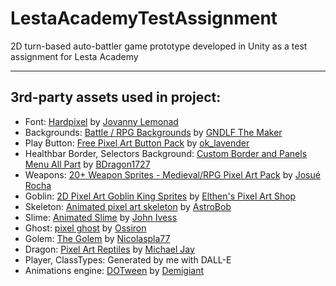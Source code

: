 # LestaAcademyTestAssignment
2D turn-based auto-battler game prototype developed in Unity as a test assignment for Lesta Academy

---

## 3rd-party assets used in project:

- Font: [Hardpixel](https://fonts-online.ru/fonts/hardpixel) by [Jovanny Lemonad](https://fonts-online.ru/designers/jovanny-lemonad)
- Backgrounds: [Battle / RPG Backgrounds](https://arexxuru.itch.io/battle-rpg-backgrounds) by [GNDLF The Maker](https://arexxuru.itch.io/)
- Play Button: [Free Pixel Art Button Pack](https://ok-lavender.itch.io/free-pixel-art-button-pack) by [ok_lavender](https://ok-lavender.itch.io/)
- Healthbar Border, Selectors Background: [Custom Border and Panels Menu All Part](https://bdragon1727.itch.io/custom-border-and-panels-menu-all-part) by [BDragon1727](https://bdragon1727.itch.io/)
- Weapons: [20+ Weapon Sprites - Medieval/RPG Pixel Art Pack](https://josupixel.itch.io/20-weapon-sprites) by [Josué Rocha](https://josupixel.itch.io/)
- Goblin: [2D Pixel Art Goblin King Sprites](https://elthen.itch.io/2d-pixel-art-goblin-king-sprites) by [Elthen's Pixel Art Shop](https://elthen.itch.io/)
- Skeleton: [Animated pixel art skeleton](https://astrobob.itch.io/animated-pixel-art-skeleton) by [AstroBob](https://astrobob.itch.io/)
- Slime: [Animated Slime](https://ivess.itch.io/slime-animations-pack) by [John Ivess](https://ivess.itch.io/)
- Ghost: [pixel ghost](https://ossiron.itch.io/pixel-ghost) by [Ossiron](https://ossiron.itch.io/)
- Golem: [The Golem](https://nicolaspla77.itch.io/the-golem) by [Nicolaspla77](https://nicolaspla77.itch.io/)
- Dragon: [Pixel Art Reptiles](https://michael-jay-rov.itch.io/pixel-art-reptiles) by [Michael Jay](https://michael-jay-rov.itch.io/)
- Player, ClassTypes: Generated by me with DALL-E
- Animations engine: [DOTween](https://dotween.demigiant.com/) by [Demigiant](https://demigiant.com/)